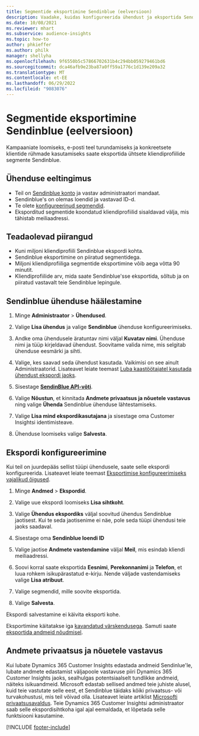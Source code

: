 ```yaml
---
title: Segmentide eksportimine Sendinblue (eelversioon)
description: Vaadake, kuidas konfigureerida ühendust ja eksportida Sendinblue.
ms.date: 10/08/2021
ms.reviewer: mhart
ms.subservice: audience-insights
ms.topic: how-to
author: phkieffer
ms.author: philk
manager: shellyha
ms.openlocfilehash: 9f6550b5c57866702631b4c294bb059279461bd6
ms.sourcegitcommit: dca46afb9e23ba87a0ff59a1776c1d139e209a32
ms.translationtype: MT
ms.contentlocale: et-EE
ms.lasthandoff: 06/29/2022
ms.locfileid: "9083076"
---
```

# <a name="export-segments-to-sendinblue-preview"></a>Segmentide eksportimine Sendinblue (eelversioon)

Kampaaniate loomiseks, e-posti teel turundamiseks ja konkreetsete klientide rühmade kasutamiseks saate eksportida ühtsete kliendiprofiilide segmente Sendinblue.

## <a name="prerequisites-for-connection"></a>Ühenduse eeltingimus

-   Teil on [Sendinblue konto](https://www.sendinblue.com/) ja vastav administraatori mandaat.
-   Sendinblue's on olemas loendid ja vastavad ID-d.
-   Te olete [konfigureerinud segmendid](segments.md).
-   Eksporditud segmentide koondatud kliendiprofiilid sisaldavad välja, mis tähistab meiliaadressi.

## <a name="known-limitations"></a>Teadaolevad piirangud

- Kuni miljoni kliendiprofiili Sendinblue ekspordi kohta.
- Sendinblue eksportimine on piiratud segmentidega.
- Miljoni kliendiprofiiliga segmentide eksportimine võib aega võtta 90 minutit. 
- Kliendiprofiilide arv, mida saate Sendinblue'sse eksportida, sõltub ja on piiratud vastavalt teie Sendinblue lepingule.

## <a name="set-up-connection-to-sendinblue"></a>Sendinblue ühenduse häälestamine

1. Minge **Administraator** > **Ühendused**.

1. Valige **Lisa ühendus** ja valige **Sendinblue** ühenduse konfigureerimiseks.

1. Andke oma ühendusele äratuntav nimi väljal **Kuvatav nimi**. Ühenduse nimi ja tüüp kirjeldavad ühendust. Soovitame valida nime, mis selgitab ühenduse eesmärki ja sihti.

1. Valige, kes saavad seda ühendust kasutada. Vaikimisi on see ainult Administraatorid. Lisateavet leiate teemast [Luba kaastöötajatel kasutada ühendust ekspordi jaoks](connections.md#allow-contributors-to-use-a-connection-for-exports).

1. Sisestage **[SendinBlue API-võti](https://developers.sendinblue.com/docs/getting-started#:~:text=Get%20your%20API%20key&text=You%20can%20create%20one%20from,your%20settings%20This%20API%20key)**.

1. Valige **Nõustun**, et kinnitada **Andmete privaatsus ja nõuetele vastavus** ning valige **Ühenda** Sendinblue ühenduse lähtestamiseks.

1. Valige **Lisa mind ekspordikasutajana** ja sisestage oma Customer Insightsi identimisteave.

1. Ühenduse loomiseks valige **Salvesta**.

## <a name="configure-an-export"></a>Ekspordi konfigureerimine

Kui teil on juurdepääs sellist tüüpi ühendusele, saate selle ekspordi konfigureerida. Lisateavet leiate teemast [Eksportimise konfigureerimiseks vajalikud õigused](export-destinations.md#set-up-a-new-export).

1. Minge **Andmed** > **Ekspordid**.

1. Valige uue ekspordi loomiseks **Lisa sihtkoht**.

1. Valige **Ühendus ekspordiks** väljal soovitud ühendus Sendinblue jaotisest. Kui te seda jaotisenime ei näe, pole seda tüüpi ühendusi teie jaoks saadaval.

1. Sisestage oma **Sendinblue loendi ID** 

1. Valige jaotise **Andmete vastendamine** väljal **Meil**, mis esindab kliendi meiliaadressi. 

1. Soovi korral saate eksportida **Eesnimi**, **Perekonnanimi** ja **Telefon**, et luua rohkem isikupärastatud e-kirju. Nende väljade vastendamiseks valige **Lisa atribuut**.

1. Valige segmendid, mille soovite eksportida. 

1. Valige **Salvesta**.

Ekspordi salvestamine ei käivita eksporti kohe.

Eksportimine käitatakse iga [kavandatud värskendusega](system.md#schedule-tab). Samuti saate [eksportida andmeid nõudmisel](export-destinations.md#run-exports-on-demand). 


## <a name="data-privacy-and-compliance"></a>Andmete privaatsus ja nõuetele vastavus

Kui lubate Dynamics 365 Customer Insights edastada andmeid Sendinlue'le, lubate andmete edastamist väljapoole vastavuse piiri Dynamics 365 Customer Insights jaoks, sealhulgas potentsiaalselt tundlikke andmeid, näiteks isikuandmeid. Microsoft edastab sellised andmed teie juhiste alusel, kuid teie vastutate selle eest, et Sendinblue täidaks kõiki privaatsus- või turvakohustusi, mis teil võivad olla. Lisateavet leiate artiklist [Microsofti privaatsusavaldus](https://go.microsoft.com/fwlink/?linkid=396732).
Teie Dynamics 365 Customer Insightsi administraator saab selle ekspordisihtkoha igal ajal eemaldada, et lõpetada selle funktsiooni kasutamine.


[!INCLUDE [footer-include](includes/footer-banner.md)]
